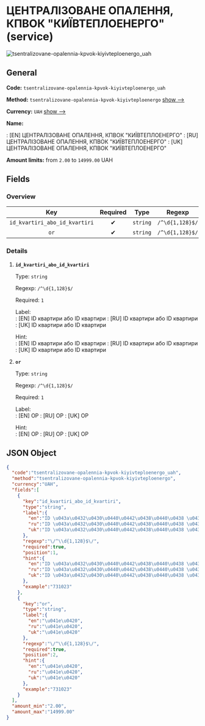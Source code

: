 
# ЦЕНТРАЛІЗОВАНЕ ОПАЛЕННЯ, КПВОК "КИЇВТЕПЛОЕНЕРГО" (service) 
![tsentralizovane-opalennia-kpvok-kiyivteploenergo_uah](https://static.openfintech.io/payout_methods/tsentralizovane-opalennia-kpvok-kiyivteploenergo_uah/logo.svg?w=400&c=v0.59.26#w24)  

## General 
 
**Code:** `tsentralizovane-opalennia-kpvok-kiyivteploenergo_uah` 
 
**Method:** `tsentralizovane-opalennia-kpvok-kiyivteploenergo` [show -->](/payout-methods/tsentralizovane-opalennia-kpvok-kiyivteploenergo/) 
 
**Currency:** `UAH` [show -->](/currencies/UAH/) 
 
**Name:** 
 
:	[EN] ЦЕНТРАЛІЗОВАНЕ ОПАЛЕННЯ, КПВОК "КИЇВТЕПЛОЕНЕРГО" 
:	[RU] ЦЕНТРАЛІЗОВАНЕ ОПАЛЕННЯ, КПВОК "КИЇВТЕПЛОЕНЕРГО" 
:	[UK] ЦЕНТРАЛІЗОВАНЕ ОПАЛЕННЯ, КПВОК "КИЇВТЕПЛОЕНЕРГО" 
 
**Amount limits:** from `2.00` to `14999.00` UAH 

## Fields 

### Overview 

|Key|Required|Type|Regexp| 
|:---:|:---:|:---:|:---:| 
|`id_kvartiri_abo_id_kvartiri`|✔|`string`|`/^\d{1,128}$/`| 
|`or`|✔|`string`|`/^\d{1,128}$/`| 
 

### Details 
 
1. **`id_kvartiri_abo_id_kvartiri`** 
 
	Type: `string` 
 
	Regexp: `/^\d{1,128}$/` 
 
	Required: `1` 
 
	Label:  
	: [EN] ID квартири або ID квартири 
	: [RU] ID квартири або ID квартири 
	: [UK] ID квартири або ID квартири 
 
	Hint:  
	: [EN] ID квартири або ID квартири 
	: [RU] ID квартири або ID квартири 
	: [UK] ID квартири або ID квартири 
 
2. **`or`** 
 
	Type: `string` 
 
	Regexp: `/^\d{1,128}$/` 
 
	Required: `1` 
 
	Label:  
	: [EN] ОР 
	: [RU] ОР 
	: [UK] ОР 
 
	Hint:  
	: [EN] ОР 
	: [RU] ОР 
	: [UK] ОР 
 

## JSON Object 

```json
{
  "code":"tsentralizovane-opalennia-kpvok-kiyivteploenergo_uah",
  "method":"tsentralizovane-opalennia-kpvok-kiyivteploenergo",
  "currency":"UAH",
  "fields":[
    {
      "key":"id_kvartiri_abo_id_kvartiri",
      "type":"string",
      "label":{
        "en":"ID \u043a\u0432\u0430\u0440\u0442\u0438\u0440\u0438 \u0430\u0431\u043e ID \u043a\u0432\u0430\u0440\u0442\u0438\u0440\u0438",
        "ru":"ID \u043a\u0432\u0430\u0440\u0442\u0438\u0440\u0438 \u0430\u0431\u043e ID \u043a\u0432\u0430\u0440\u0442\u0438\u0440\u0438",
        "uk":"ID \u043a\u0432\u0430\u0440\u0442\u0438\u0440\u0438 \u0430\u0431\u043e ID \u043a\u0432\u0430\u0440\u0442\u0438\u0440\u0438"
      },
      "regexp":"\/^\\d{1,128}$\/",
      "required":true,
      "position":1,
      "hint":{
        "en":"ID \u043a\u0432\u0430\u0440\u0442\u0438\u0440\u0438 \u0430\u0431\u043e ID \u043a\u0432\u0430\u0440\u0442\u0438\u0440\u0438",
        "ru":"ID \u043a\u0432\u0430\u0440\u0442\u0438\u0440\u0438 \u0430\u0431\u043e ID \u043a\u0432\u0430\u0440\u0442\u0438\u0440\u0438",
        "uk":"ID \u043a\u0432\u0430\u0440\u0442\u0438\u0440\u0438 \u0430\u0431\u043e ID \u043a\u0432\u0430\u0440\u0442\u0438\u0440\u0438"
      },
      "example":"731023"
    },
    {
      "key":"or",
      "type":"string",
      "label":{
        "en":"\u041e\u0420",
        "ru":"\u041e\u0420",
        "uk":"\u041e\u0420"
      },
      "regexp":"\/^\\d{1,128}$\/",
      "required":true,
      "position":2,
      "hint":{
        "en":"\u041e\u0420",
        "ru":"\u041e\u0420",
        "uk":"\u041e\u0420"
      },
      "example":"731023"
    }
  ],
  "amount_min":"2.00",
  "amount_max":"14999.00"
}
```  
